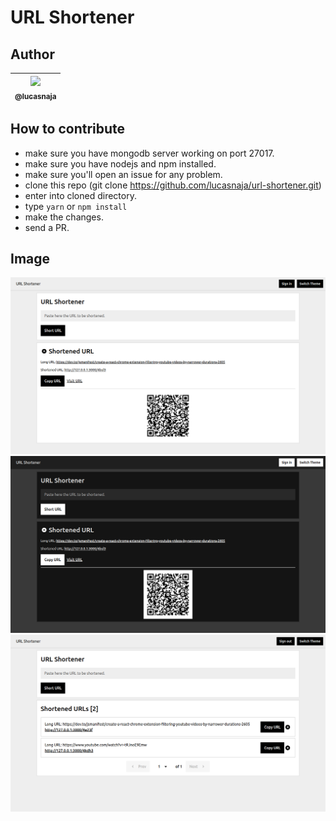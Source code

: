 # URL Shortener

## Author

| [<img src="https://avatars3.githubusercontent.com/u/13838273?v=3&s=115"><br><sub>@lucasnaja</sub>](https://github.com/lucasnaja) |
| :---: |

## How to contribute

- make sure you have mongodb server working on port 27017.
- make sure you have nodejs and npm installed.
- make sure you'll open an issue for any problem.
- clone this repo (git clone https://github.com/lucasnaja/url-shortener.git)
- enter into cloned directory.
- type `yarn` or `npm install`
- make the changes.
- send a PR.

## Image

![](images/url-shortener-light.png)
![](images/url-shortener-dark.png)
![](images/url-shortener-logged.png)
